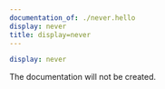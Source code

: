 ```yaml
---
documentation_of: ./never.hello
display: never
title: display=never
---
```


```yml
display: never
```

The documentation will not be created.